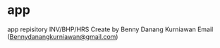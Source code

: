 # app
app repisitory
INV/BHP/HRS
Create by Benny Danang Kurniawan Email (Bennydanangkurniawan@gmail.com)
